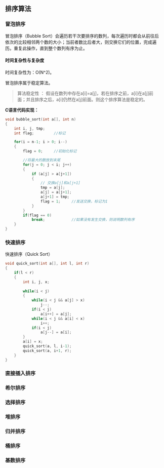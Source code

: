 ## 排序算法

### 冒泡排序
冒泡排序（Bubble Sort）会遍历若干次要排序的数列，每次遍历时都会从前往后依次的比较相邻两个数的大小；当前者数比后者大，则交换它们的位置，完成遍历。重复此操作，直到整个数列有序为止。

#### 时间复杂性与复杂度

时间复杂性为：O(N^2)。

冒泡排序属于稳定算法。

> 算法稳定性 ： 假设在数列中存在a[i]=a[j]，若在排序之前，a[i]在a[j]前面；并且排序之后，a[i]仍然在a[j]前面。则这个排序算法是稳定的。

**C语言代码实现：**

```c
void bubble_sort(int a[], int n)
{
    int i, j, tmp;
    int flag;         //标记

    for(i = n-1; i > 0; i--)
    {
        flag = 0;     //初始化标记

        //将最大的数放到末尾
        for(j = 0; j < i; j++)
        {
            if (a[j] > a[j+1])
            {
                // 交换a[j]和a[j+1]
                tmp = a[j];
                a[j] = a[j+1];
                a[j+1] = tmp;
                flag = 1;     //发送交换，标记为1
            }
        }
        if(flag == 0)
            break;            //如果没有发生交换，则说明数列有序
    }
}

```



### 快速排序

快速排序（Quick Sort）

```c
void quick_sort(int a[], int l, int r)
{
    if(l < r)
    {
        int i, j, x;
        
        while(i < j)
        {
            while(i < j && a[j] > x)
                j--;
            if(i < j)
                a[i++] = a[j];
            while(i < j && a[i] < x)
                i++;
            if(i < j)
                a[j--] = a[i];
        }
        a[i] = x;
        quick_sort(a, l, i-1);
        quick_sort(a, i+1, r);
    }
}
```



### 直接插入排序



### 希尔排序



### 选择排序



### 堆排序



### 归并排序



### 桶排序



### 基数排序



